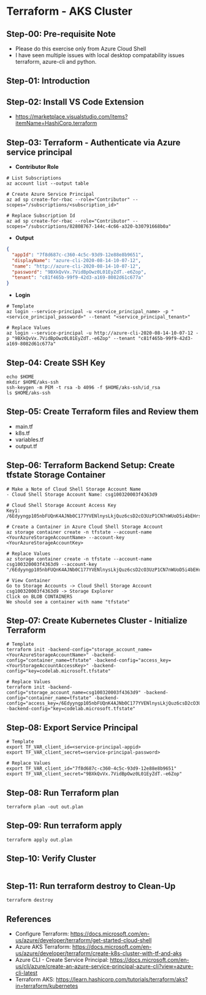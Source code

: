 # Terraform - AKS Cluster

## Step-00: Pre-requisite Note
- Please do this exercise only from Azure Cloud Shell
- I have seen multiple issues with local desktop compatability issues terraform, azure-cli and python.

## Step-01: Introduction

## Step-02: Install VS Code Extension
- https://marketplace.visualstudio.com/items?itemName=HashiCorp.terraform

## Step-03: Terraform - Authenticate via Azure service principal
- **Contributor Role**

```
# List Subscriptions
az account list --output table

# Create Azure Service Principal 
az ad sp create-for-rbac --role="Contributor" --scopes="/subscriptions/<subscription_id>"

# Replace Subscription Id
az ad sp create-for-rbac --role="Contributor" --scopes="/subscriptions/82808767-144c-4c66-a320-b30791668b0a"
```

- **Output**
```json
{
  "appId": "7f8d687c-c360-4c5c-93d9-12e88e8b9651",
  "displayName": "azure-cli-2020-08-14-10-07-12",
  "name": "http://azure-cli-2020-08-14-10-07-12",
  "password": "9BXkQvVx.7VidBpOwz0L01EyZdT.-e6Zop",
  "tenant": "c81f465b-99f9-42d3-a169-8082d61c677a"
}
```
- **Login**
```
# Template
az login --service-principal -u <service_principal_name> -p "<service_principal_password>" --tenant "<service_principal_tenant>"

# Replace Values
az login --service-principal -u http://azure-cli-2020-08-14-10-07-12 -p "9BXkQvVx.7VidBpOwz0L01EyZdT.-e6Zop" --tenant "c81f465b-99f9-42d3-a169-8082d61c677a"
```

## Step-04: Create SSH Key
```
echo $HOME
mkdir $HOME/aks-ssh
ssh-keygen -m PEM -t rsa -b 4096 -f $HOME/aks-ssh/id_rsa
ls $HOME/aks-ssh
```

## Step-05: Create Terraform files and Review them
- main.tf
- k8s.tf
- variables.tf
- output.tf


## Step-06: Terraform Backend Setup: Create tfstate Storage Container
```
# Make a Note of Cloud Shell Storage Account Name
- Cloud Shell Storage Account Name: csg100320003f4363d9

# Cloud Shell Storage Account Access Key
Key1: /6Edyyngp105nbFUQnK4AJNb0C177YVENlnysLkjQuz6csD2cO3UzP1CN7nWUoD5i4bEHrs9Rb4dUlqhvrOZew==

# Create a Container in Azure Cloud Shell Storage Account
az storage container create -n tfstate --account-name <YourAzureStorageAccountName> --account-key <YourAzureStorageAccountKey>

# Replace Values
az storage container create -n tfstate --account-name csg100320003f4363d9 --account-key "/6Edyyngp105nbFUQnK4AJNb0C177YVENlnysLkjQuz6csD2cO3UzP1CN7nWUoD5i4bEHrs9Rb4dUlqhvrOZew=="

# View Container
Go to Storage Accounts -> Cloud Shell Storage Account csg100320003f4363d9 -> Storage Explorer
Click on BLOB CONTAINERS
We should see a container with name "tfstate"
```

## Step-07: Create Kubernetes Cluster - Initialize Terraform
```
# Template
terraform init -backend-config="storage_account_name=<YourAzureStorageAccountName>" -backend-config="container_name=tfstate" -backend-config="access_key=<YourStorageAccountAccessKey>" -backend-config="key=codelab.microsoft.tfstate"

# Replace Values
terraform init -backend-config="storage_account_name=csg100320003f4363d9" -backend-config="container_name=tfstate" -backend-config="access_key=/6Edyyngp105nbFUQnK4AJNb0C177YVENlnysLkjQuz6csD2cO3UzP1CN7nWUoD5i4bEHrs9Rb4dUlqhvrOZew==" -backend-config="key=codelab.microsoft.tfstate"
```

## Step-08: Export Service Principal 
```
# Template
export TF_VAR_client_id=<service-principal-appid>
export TF_VAR_client_secret=<service-principal-password>

# Replace Values
export TF_VAR_client_id="7f8d687c-c360-4c5c-93d9-12e88e8b9651"
export TF_VAR_client_secret="9BXkQvVx.7VidBpOwz0L01EyZdT.-e6Zop"

```

## Step-08: Run Terraform plan
```
terraform plan -out out.plan
```

## Step-09: Run terraform apply
```
terraform apply out.plan

```
## Step-10: Verify Cluster
```
```


## Step-11: Run terraform destroy to Clean-Up
```
terraform destroy

```

## References
- Configure Terraform: https://docs.microsoft.com/en-us/azure/developer/terraform/get-started-cloud-shell
- Azure AKS Terraform: https://docs.microsoft.com/en-us/azure/developer/terraform/create-k8s-cluster-with-tf-and-aks
- Azure CLI - Create Service Principal: https://docs.microsoft.com/en-us/cli/azure/create-an-azure-service-principal-azure-cli?view=azure-cli-latest
- Terraform AKS: https://learn.hashicorp.com/tutorials/terraform/aks?in=terraform/kubernetes